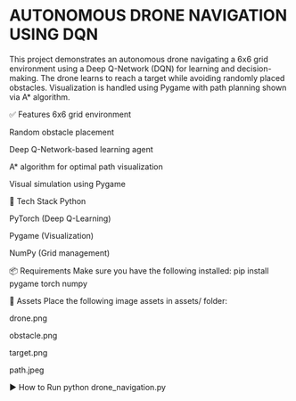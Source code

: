 # AUTONOMOUS DRONE NAVIGATION USING DQN
This project demonstrates an autonomous drone navigating a 6x6 grid environment using a Deep Q-Network (DQN) for learning and decision-making. The drone learns to reach a target while avoiding randomly placed obstacles. Visualization is handled using Pygame with path planning shown via A* algorithm.

✅ Features 6x6 grid environment

Random obstacle placement

Deep Q-Network-based learning agent

A* algorithm for optimal path visualization

Visual simulation using Pygame

🧠 Tech Stack Python

PyTorch (Deep Q-Learning)

Pygame (Visualization)

NumPy (Grid management)

📦 Requirements Make sure you have the following installed: pip install pygame torch numpy

📁 Assets Place the following image assets in assets/ folder:

drone.png

obstacle.png

target.png

path.jpeg

▶ How to Run python drone_navigation.py
